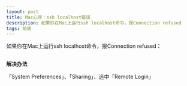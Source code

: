```yaml
---
layout: post
title: Mac心得：ssh localhost错误
description: 如果你在Mac上运行ssh localhost命令，报Connection refused
tags: 前端
---
```


如果你在Mac上运行ssh localhost命令，报Connection refused：

<p class="picture"><img alt="" src="{{site.qiniu_static}}/assets/img/2015-9-30/ssh_localhost.jpg"/></p>

**解决办法**

「System Preferences」、「Sharing」、选中「Remote Login」

<p class="picture"><img alt="" src="{{site.qiniu_static}}/assets/img/2015-9-30/remote_login.png"/></p>